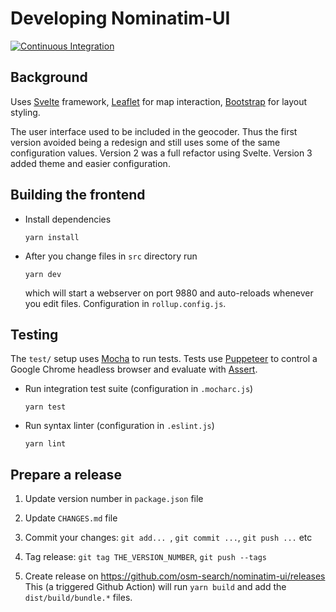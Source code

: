 # Developing Nominatim-UI

[![Continuous Integration](https://github.com/osm-search/nominatim-ui/actions/workflows/ci.yml/badge.svg)](https://github.com/osm-search/nominatim-ui/actions/workflows/ci.yml)

## Background

Uses [Svelte](https://svelte.dev/) framework,
[Leaflet](https://leafletjs.com/) for map interaction,
[Bootstrap](https://getbootstrap.com/) for layout styling.

The user interface used to be included in the geocoder. Thus the
first version avoided being a redesign and still uses some of the
same configuration values. Version 2 was a full refactor using
Svelte. Version 3 added theme and easier configuration.



## Building the frontend

* Install dependencies

   ```
   yarn install
   ```

* After you change files in `src` directory run

   ```
   yarn dev
   ```
   which will start a webserver on port 9880 and auto-reloads
   whenever you edit files. Configuration in `rollup.config.js`.

## Testing

The `test/` setup uses [Mocha](https://mochajs.org/) to run tests. Tests use [Puppeteer](https://pptr.dev/) to control a Google Chrome headless browser and evaluate with [Assert](https://nodejs.org/api/assert.html).


* Run integration test suite (configuration in `.mocharc.js`)

   ```
   yarn test
   ```

* Run syntax linter (configuration in `.eslint.js`)

   ```
   yarn lint
   ```


## Prepare a release

1. Update version number in `package.json` file

2. Update `CHANGES.md` file

3. Commit your changes: `git add... `, `git commit ...`, `git push ...` etc

4. Tag release: `git tag THE_VERSION_NUMBER`, `git push --tags`

5. Create release on https://github.com/osm-search/nominatim-ui/releases
   This (a triggered Github Action) will run `yarn build` and add the `dist/build/bundle.*` files.
